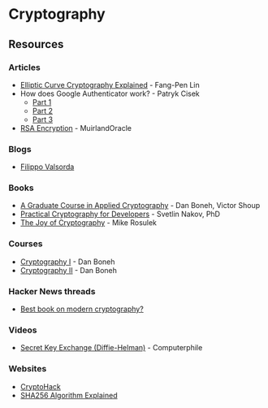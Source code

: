 # Cryptography

## Resources

### Articles

* [Elliptic Curve Cryptography Explained](https://fangpenlin.com/posts/2019/10/07/elliptic-curve-cryptography-explained/) - Fang-Pen Lin
* How does Google Authenticator work? - Patryk Cisek
  * [Part 1](https://prezu.ca/post/2021-07-30-totp-1/)
  * [Part 2](https://prezu.ca/post/2021-08-12-totp-2/)
  * [Part 3](https://prezu.ca/post/2021-08-16-totp-3/)
* [RSA Encryption](https://muirlandoracle.co.uk/2020/01/29/rsa-encryption/) - MuirlandOracle

### Blogs

* [Filippo Valsorda](https://filippo.io/)

### Books

* [A Graduate Course in Applied Cryptography](https://toc.cryptobook.us/) - Dan Boneh, Victor Shoup
* [Practical Cryptography for Developers](https://cryptobook.nakov.com/) - Svetlin Nakov, PhD
* [The Joy of Cryptography](https://joyofcryptography.com/) - Mike Rosulek

### Courses

* [Cryptography I](https://www.coursera.org/learn/crypto) - Dan Boneh
* [Cryptography II](https://www.coursera.org/learn/crypto2) - Dan Boneh

### Hacker News threads

* [Best book on modern cryptography?](https://news.ycombinator.com/item?id=31533041)

### Videos

* [Secret Key Exchange (Diffie-Helman)](https://www.youtube.com/watch?v=NmM9HA2MQGI) - Computerphile

### Websites

* [CryptoHack](https://cryptohack.org/)
* [SHA256 Algorithm Explained](https://sha256algorithm.com/)

